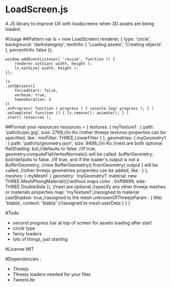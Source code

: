# LoadScreen.js
A JS library to improve UX with loadscreens when 3D assets are being loaded.

#Usage
##Pattern
    var ls = new LoadScreen( renderer, { 
    	type: 'circle', 
    	background: 'darkslategrey', 
    	textInfo: [ 'Loading assets', 'Creating objects' ],
    	percentInfo: false 
    });
    
    window.addEventListener( 'resize', function () { 
    	renderer.setSize( width, height ); 
    	ls.setSize( width, height ); 
    });
    
    ls
    .setOptions({ 
        forcedStart: false, 
        verbose: true, 
        tweenDuration: 2 
    })
    .onProgress( function ( progress ) { console.log( progress ); } )
    .onComplete( function () { ls.remove(); animate(); } )
    .start( resources );
##Format your resources
    resources = {
        textures: {
            myTexture1 : { 
                path: 'path/to/pic.jpg',
                size: 2789,//in Ko
                //other threejs textures properties can be specified, like :
                minFilter: THREE.LinearFilter
            }
        },
        geometries: {
            myGeometry1 : {
                path: 'path/to/geometry.json',
                size: 9498,//in Ko
                //next are both optional
                flatShading: bol,//defaults to false. 
                //If true, geometry.computeFlatVertexNormals() will be called.
                bufferGeometry: bol//defaults to false. 
                //If true, and if the loader's output is not a BufferGeometry, 
                //new BufferGeometry().fromGeometry( output ) will be called.
                //other threejs geometries properties can be added, like : 
            }
        },
        meshes: {
            myMesh1: {
                geometry: 'myGeometry1'
                material: new THREE.MeshPhongMaterial({//without maps
                    color : 0xff8899, 
                    side : THREE.DoubleSide 
                }),
                //next are optional
                //specify any other threejs meshes or materials properties 
                map: 'myTexture1',//assigned to material
                castShadow: true,//assigned to the mesh
                unknownOfThreejsParam : { 
                    title: 'blabla', 
                    content: 'blabla' 
                }//assigned to mesh.userData
            }
        }
    }

#Todo
* second progress bar at top of screen for assets loading after start
* circle type
* fancy loaders
* lots of things, just starting

#License
MIT

#Dependencies : 
* Threejs
* Threejs loaders needed for your files
* TweenLite
